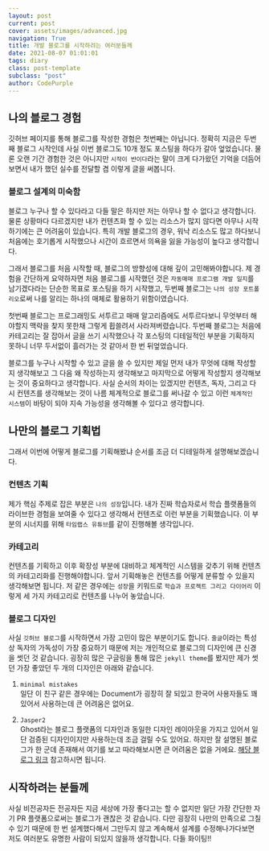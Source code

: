 ```yaml
---
layout: post
current: post
cover: assets/images/advanced.jpg
navigation: True
title: 개발 블로그를 시작하려는 여러분들께
date: 2021-08-07 01:01:01
tags: diary
class: post-template
subclass: "post"
author: CodePurple
---
```


## 나의 블로그 경험

깃허브 페이지를 통해 블로그를 작성한 경험은 첫번째는 아닙니다. 정확히 지금은 두번째 블로그 시작인데 사실 이번 블로그도 10개 정도 포스팅을 하다가 갈아 엎었습니다. 물론 오랜 기간 경험한 것은 아니지만 `시작이 반이다`라는 말이 크게 다가왔던 기억을 더듬어 보면서 내가 했던 실수를 전달할 겸 이렇게 글을 써봅니다. <br>

### 블로그 설계의 미숙함

블로그 누구나 할 수 있다라고 다들 말은 하지만 저는 아무나 할 수 없다고 생각합니다. 물론 상황마다 다르겠지만 내가 컨텐츠화 할 수 있는 리소스가 많지 않다면 아무나 시작하기에는 큰 어려움이 있습니다. 특히 개발 블로그의 경우, 워낙 리소스도 많고 하다보니 처음에는 호기롭게 시작했으나 시간이 흐르면서 의욕을 잃을 가능성이 높다고 생각합니다.

그래서 블로그를 처음 시작할 때, 블로그의 방향성에 대해 깊이 고민해봐야합니다. 제 경험을 간단하게 요약하자면 처음 블로그를 시작했던 것은 `자동매매 프로그램 개발 일지`를 남기겠다라는 단순한 목표로 포스팅을 하기 시작했고, 두번째 블로그는 `나의 성장 포트폴리오`로써 나를 알리는 하나의 매체로 활용하기 위함이였습니다.

첫번째 블로그는 프로그래밍도 서투르고 매매 알고리즘에도 서투르다보니 무엇부터 해야할지 맥락을 찾지 못한채 그렇게 휩쓸려서 사라져버렸습니다. 두번째 블로그는 처음에 카테고리는 잘 잡아서 글을 쓰기 시작했으나 각 포스팅의 디테일적인 부분을 기획하지 못하니 너무 두서없이 흘러가는 것 같아서 한 번 뒤엎었습니다.

블로그를 누구나 시작할 수 있고 글을 쓸 수 있지만 제일 먼저 내가 무엇에 대해 작성할지 생각해보고 그 다음 왜 작성하는지 생각해보고 마지막으로 어떻게 작성할지 생각해보는 것이 중요하다고 생각합니다. 사실 순서의 차이는 있겠지만 컨텐츠, 독자, 그리고 다시 컨텐츠를 생각해보는 것이 나름 체계적으로 블로그를 써나갈 수 있고 이런 `체계적인 시스템`이 바탕이 되야 지속 가능성을 생각해볼 수 있다고 생각합니다.

## 나만의 블로그 기획법

그래서 이번에 어떻게 블로그를 기획해봤냐 순서를 조금 더 디테일하게 설명해보겠습니다.

### 컨텐츠 기획

제가 핵심 주제로 잡은 부분은 `나의 성장`입니다. 내가 진짜 학습자로서 학습 플랫폼들의 라이브한 경험을 보여줄 수 있다고 생각해서 컨텐츠로 이런 부분을 기획했습니다. 이 부분의 시너지를 위해 `타임랩스 유튜브`를 같이 진행해볼 생각입니다.

### 카테고리

컨텐츠를 기획하고 이후 확장성 부분에 대비하고 체계적인 시스템을 갖추기 위해 컨텐츠의 카테고리화를 진행해야합니다. 앞서 기획해놓은 컨텐츠를 어떻게 분류할 수 있을지 생각해보면 됩니다. 저 같은 경우에는 `성장`을 키워드로 `학습과 프로젝트 그리고 다이어리` 이렇게 세 가지 카테고리로 컨텐츠를 나누어 놓았습니다.

### 블로그 디자인

사실 `깃허브 블로그`를 시작하면서 가장 고민이 많은 부분이기도 합니다. `줄글`이라는 특성상 독자의 가독성이 가장 중요하기 때문에 저는 개인적으로 블로그의 디자인에 큰 신경을 썻던 것 같습니다. 굉장히 많은 구글링을 통해 많은 `jekyll theme`를 봤지만 제가 썻던 가장 좋았던 두 개의 디자인은 아래와 같습니다.

1. `minimal mistakes` <br> 일단 이 친구 같은 경우에는 Document가 굉장히 잘 되있고 한국어 사용자들도 꽤 있어서 사용하는데 큰 어려움은 없어요.

2. `Jasper2` <br> Ghost라는 블로그 플랫폼의 디자인과 동일한 디자인 레이아웃을 가지고 있어서 일단 검증된 디자인이지만 사용하는데 조금 걸릴 수도 있어요. 하지만 잘 설명된 블로그가 한 군데 존재해서 여기를 보고 따라해보시면 큰 어려움은 없을 거에요. [해당 블로그 링크](https://moon9342.github.io/jekyll-start) 참고하시면 됩니다.

## 시작하려는 분들께

사실 비전공자든 전공자든 지금 세상에 가장 좋다고는 할 수 없지만 일단 가장 간단한 자기 PR 플랫폼으로써는 블로그가 괜찮은 것 같습니다. 다만 굉장히 나만의 만족으로 그칠 수 있기 때문에 한 번 설계했다해서 그만두지 않고 계속해서 설계를 수정해나가다보면 저도 여러분도 유명한 사람이 되있지 않을까 생각합니다. 다들 화이팅!!
